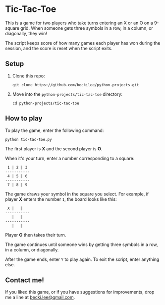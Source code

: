 # Tic-Tac-Toe

This is a game for two players who take turns entering an X or an O on a 9-square grid. When someone gets three symbols in a row, in a column, or diagonally, they win!

The script keeps score of how many games each player has won during the session, and the score is reset when the script exits.

## Setup

1. Clone this repo:

	```
	git clone https://github.com/beckilee/python-projects.git
	```

2. Move into the `python-projects/tic-tac-toe` directory:

	```
	cd python-projects/tic-tac-toe
	```

## How to play

To play the game, enter the following command:

```
python tic-tac-toe.py
```

The first player is **X** and the second player is **O**.

When it's your turn, enter a number corresponding to a square:

```
 1 | 2 | 3
-----------
 4 | 5 | 6
-----------
 7 | 8 | 9
```

The game draws your symbol in the square you select. For example, if player **X** enters the number `1`, the board looks like this:

```
 X |   |
-----------
   |   |
-----------
   |   |
```

Player **O** then takes their turn.

The game continues until someone wins by getting three symbols in a row, in a column, or diagonally.

After the game ends, enter `Y` to play again. To exit the script, enter anything else.

## Contact me!

If you liked this game, or if you have suggestions for improvements, drop me a line at becki.lee@gmail.com.